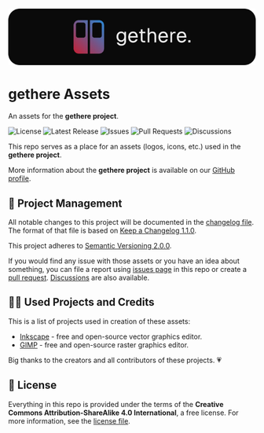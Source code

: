 <p align="center">
  <img src="./.github/assets/gethere-logo-700x160.png" alt="gethere logo" />
</p>

# gethere Assets

An assets for the **gethere project**.

![License](https://img.shields.io/github/license/gethere-project/gethere-assets?label=License)
![Latest Release](https://img.shields.io/github/v/release/gethere-project/gethere-assets?label=Latest%20Release)
![Issues](https://img.shields.io/github/issues/gethere-project/gethere-assets?label=Issues)
![Pull Requests](https://img.shields.io/github/issues-pr/gethere-project/gethere-assets?label=Pull%20Requests)
![Discussions](https://img.shields.io/github/discussions/gethere-project/gethere-assets?label=Discussions)

This repo serves as a place for an assets (logos, icons, etc.) used in the **gethere project**.

More information about the **gethere project** is available on our [GitHub profile](https://github.com/gethere-project).

## 📖 Project Management

All notable changes to this project will be documented in the [changelog file](CHANGELOG.md). The format of that file is based on [Keep a Changelog 1.1.0](https://keepachangelog.com/en/1.1.0/).

This project adheres to [Semantic Versioning 2.0.0](https://semver.org/spec/v2.0.0.html).

If you would find any issue with those assets or you have an idea about something, you can file a report using [issues page](https://github.com/gethere-project/gethere-assets/issues) in this repo or create a [pull request](https://github.com/gethere-project/gethere-assets/pulls). [Discussions](https://github.com/gethere-project/gethere-assets/discussions) are also available.

## 🙏🏻 Used Projects and Credits

This is a list of projects used in creation of these assets:

- [Inkscape](https://inkscape.org/) - free and open-source vector graphics editor.
- [GIMP](https://www.gimp.org/) - free and open-source raster graphics editor.

Big thanks to the creators and all contributors of these projects. 💗

## 📜 License

Everything in this repo is provided under the terms of the **Creative Commons Attribution-ShareAlike 4.0 International**, a free license. For more information, see the [license file](LICENSE.md).
